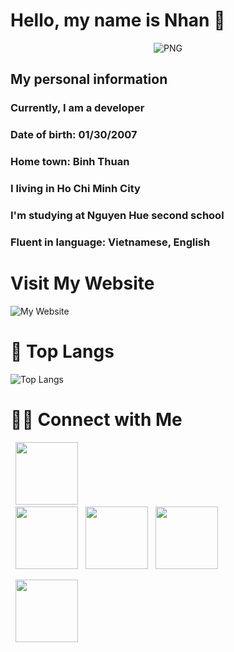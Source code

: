 <h1> Hello, my name is Nhan 🍁</h1> 

<p align="center">
    <img align="center" alt="PNG" src="https://cdn-longterm.mee6.xyz/plugins/welcome/images/806395087177121792/52f7f4f1ba6c2543a193f00d650b0c5c855b1715bd1fcafdb460636ab57b2518.gif" />
</p> 
<h2>My personal information</h2>
<h3>Currently, I am a developer</h3>
<h3>Date of birth: 01/30/2007</h3>
<h3>Home town: Binh Thuan</h3>
<h3>I living in Ho Chi Minh City</h3>
<h3>I'm studying at Nguyen Hue second school</h3>
<h3>Fluent in language: Vietnamese, English</h3>

# Visit My Website
![My Website](https://thiennhanit.bike)

# 📖 Top Langs

![Top Langs](https://github-readme-stats.vercel.app/api/top-langs/?username=J-JRT&text_color=daf7dc&bg_color=151515)
# 🤝🏻 Connect with Me
<p align="center">
  
&nbsp; <a href="https://www.instagram.com/_tnhannn" target="_blank" rel="noopener noreferrer"><img src="https://img.icons8.com/plasticine/100/000000/instagram-new.png" width="100" /></a>    
&nbsp; <a href="https://github.com/tnhann" target="_blank" rel="noopener noreferrer"><img src="https://img.icons8.com/plasticine/100/000000/github.png" width="100" /></a>
&nbsp; <a href="https://www.facebook.com/tnhan.SG" target="_blank" rel="noopener noreferrer"><img src="https://img.icons8.com/plasticine/100/000000/facebook.png"  width="100" /></a>
&nbsp; <a href="mailto:contact@thiennhan.comm" target="_blank" rel="noopener noreferrer"><img src="https://img.icons8.com/plasticine/100/000000/gmail.png"  width="100" /></a>
</p>
&nbsp; <a href="https://discord.gg/a8fR4dEz4P" target="_blank" rel="noopener noreferrer"><img src="https://img.icons8.com/plasticine/100/000000/discord.png"  width="100" /></a>
</p>


